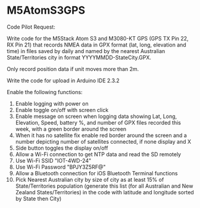 # M5AtomS3GPS
Code Pilot Request:

Write code for the M5Stack Atom S3 and M3080-KT GPS (GPS TX Pin 22, RX Pin 21) that records NMEA data in GPX format (lat, long, elevation and time) in files saved by daily and named by the nearest Australian State/Territories city in format YYYYMMDD-StateCity.GPX. 

Only record position data if unit moves more than 2m.

Write the code for upload in Arduino IDE 2.3.2

Enable the following functions:
1. Enable logging with power on
2. Enable toggle on/off with screen click
3. Enable message on screen when logging data showing Lat, Long, Elevation, Speed, battery %, and number of GPX files recorded this week, with a green border around the screen
4. When it has no satellite fix enable red border around the screen and a number depicting number of satellites connected, if none display and X
5. Side button toggles the display on/off
6. Allow a Wi-Fi connection to get NTP data and read the SD remotely
7. Use Wi-Fi SSID "IOT-4WD-24"
8. Use Wi-Fi Password "BPJY3Z5RF@"
9. Allow a Bluetooth connection for iOS Bluetooth Terminal functions
10. Pick Nearest Australian city by size of city as at least 15% of State/Territories population (generate this list (for all Australian and New Zealand States/Territories) in the code with latitude and longitude sorted by State then City)
